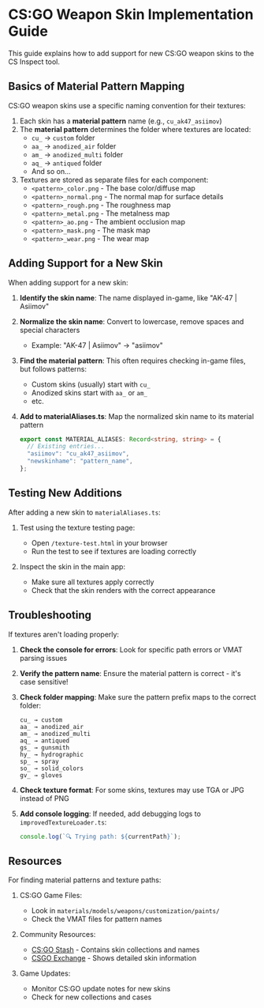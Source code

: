 # CS:GO Weapon Skin Implementation Guide

This guide explains how to add support for new CS:GO weapon skins to the CS Inspect tool.

## Basics of Material Pattern Mapping

CS:GO weapon skins use a specific naming convention for their textures:

1. Each skin has a **material pattern** name (e.g., `cu_ak47_asiimov`)
2. The **material pattern** determines the folder where textures are located:
   - `cu_` → `custom` folder
   - `aa_` → `anodized_air` folder
   - `am_` → `anodized_multi` folder
   - `aq_` → `antiqued` folder
   - And so on...
3. Textures are stored as separate files for each component:
   - `<pattern>_color.png` - The base color/diffuse map
   - `<pattern>_normal.png` - The normal map for surface details
   - `<pattern>_rough.png` - The roughness map
   - `<pattern>_metal.png` - The metalness map
   - `<pattern>_ao.png` - The ambient occlusion map
   - `<pattern>_mask.png` - The mask map
   - `<pattern>_wear.png` - The wear map

## Adding Support for a New Skin

When adding support for a new skin:

1. **Identify the skin name**: The name displayed in-game, like "AK-47 | Asiimov"

2. **Normalize the skin name**: Convert to lowercase, remove spaces and special characters
   - Example: "AK-47 | Asiimov" → "asiimov"

3. **Find the material pattern**: This often requires checking in-game files, but follows patterns:
   - Custom skins (usually) start with `cu_`
   - Anodized skins start with `aa_` or `am_`
   - etc.

4. **Add to materialAliases.ts**: Map the normalized skin name to its material pattern
   ```typescript
   export const MATERIAL_ALIASES: Record<string, string> = {
     // Existing entries...
     "asiimov": "cu_ak47_asiimov",
     "newskinhame": "pattern_name",
   };
   ```

## Testing New Additions

After adding a new skin to `materialAliases.ts`:

1. Test using the texture testing page:
   - Open `/texture-test.html` in your browser
   - Run the test to see if textures are loading correctly

2. Inspect the skin in the main app:
   - Make sure all textures apply correctly
   - Check that the skin renders with the correct appearance

## Troubleshooting

If textures aren't loading properly:

1. **Check the console for errors**: Look for specific path errors or VMAT parsing issues

2. **Verify the pattern name**: Ensure the material pattern is correct - it's case sensitive!

3. **Check folder mapping**: Make sure the pattern prefix maps to the correct folder:
   ```
   cu_ → custom
   aa_ → anodized_air
   am_ → anodized_multi
   aq_ → antiqued
   gs_ → gunsmith
   hy_ → hydrographic
   sp_ → spray
   so_ → solid_colors
   gv_ → gloves
   ```

4. **Check texture format**: For some skins, textures may use TGA or JPG instead of PNG

5. **Add console logging**: If needed, add debugging logs to `improvedTextureLoader.ts`:
   ```typescript
   console.log(`🔍 Trying path: ${currentPath}`);
   ```

## Resources

For finding material patterns and texture paths:

1. CS:GO Game Files:
   - Look in `materials/models/weapons/customization/paints/`
   - Check the VMAT files for pattern names

2. Community Resources:
   - [CS:GO Stash](https://csgostash.com/) - Contains skin collections and names
   - [CSGO Exchange](https://csgoexchange.com/) - Shows detailed skin information

3. Game Updates:
   - Monitor CS:GO update notes for new skins
   - Check for new collections and cases
